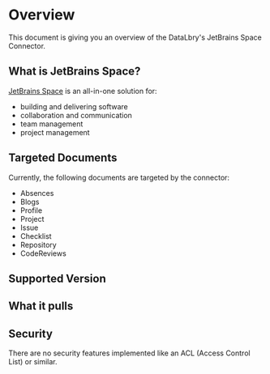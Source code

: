 # Overview 

This document is giving you an overview of the DataLbry's JetBrains Space Connector. 

## What is JetBrains Space?

[JetBrains Space](https://www.jetbrains.com/space/) is an all-in-one solution for:

- building and delivering software
- collaboration and communication
- team management
- project management

## Targeted Documents

Currently, the following documents are targeted by the connector:

- Absences
- Blogs
- Profile
- Project
- Issue
- Checklist
- Repository
- CodeReviews

## Supported Version

## What it pulls

## Security

There are no security features implemented like an ACL (Access Control List) or similar.



